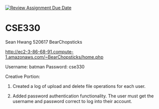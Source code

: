 [![Review Assignment Due Date](https://classroom.github.com/assets/deadline-readme-button-24ddc0f5d75046c5622901739e7c5dd533143b0c8e959d652212380cedb1ea36.svg)](https://classroom.github.com/a/TxSeEQdJ)
# CSE330
Sean Hwang 520617 BearChopsticks

http://ec2-3-86-68-91.compute-1.amazonaws.com/~BearChopsticks/home.php

Username: batman
Password: cse330

Creative Portion: 
1. Created a log of upload and delete file operations for each user.

2. Added password authentication functionality. The user must get the username and password correct to log into their account. 